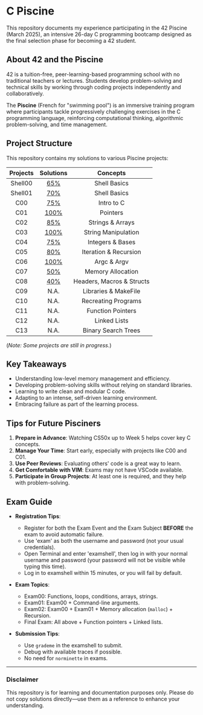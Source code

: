 # C Piscine

This repository documents my experience participating in the 42 Piscine (March 2025), an intensive 26-day C programming bootcamp designed as the final selection phase for becoming a 42 student.

## About 42 and the Piscine

42 is a tuition-free, peer-learning-based programming school with no traditional teachers or lectures. Students develop problem-solving and technical skills by working through coding projects independently and collaboratively.

The **Piscine** (French for "swimming pool") is an immersive training program where participants tackle progressively challenging exercises in the C programming language, reinforcing computational thinking, algorithmic problem-solving, and time management.

## Project Structure

This repository contains my solutions to various Piscine projects:

| Projects |             Solutions             |         Concepts          |
| :------: | :-------------------------------: | :-----------------------: |
| Shell00  | [65%](./Shell%20Projects/shell00/)|       Shell Basics        |
| Shell01  | [70%](./Shell%20Projects/shell01/)|       Shell Basics        |
|   C00    |     [75%](./C%20Projects/C00/)    |        Intro to C         |
|   C01    |     [100%](./C%20Projects/C01/)   |         Pointers          |
|   C02    |     [85%](./C%20Projects/C02/)    |     Strings & Arrays      |
|   C03    |     [100%](./C%20Projects/C03/)   |    String Manipulation    |
|   C04    |     [75%](./C%20Projects/C04/)    |     Integers & Bases      |
|   C05    |     [80%](./C%20Projects/C05/)    |   Iteration & Recursion   |
|   C06    |     [100%](./C%20Projects/C06/)   |        Argc & Argv        |
|   C07    |     [50%](./C%20Projects/C07/)    |     Memory Allocation     |
|   C08    |     [40%](./C%20Projects/C08/)    | Headers, Macros & Structs |
|   C09    |               N.A.                |   Libraries & MakeFile    |
|   C10    |               N.A.                |    Recreating Programs    |
|   C11    |               N.A.                |     Function Pointers     |
|   C12    |               N.A.                |       Linked Lists        |
|   C13    |               N.A.                |    Binary Search Trees    |

(*Note: Some projects are still in progress.*)

## Key Takeaways

- Understanding low-level memory management and efficiency.
- Developing problem-solving skills without relying on standard libraries.
- Learning to write clean and modular C code.
- Adapting to an intense, self-driven learning environment.
- Embracing failure as part of the learning process.

## Tips for Future Pisciners

1. **Prepare in Advance**: Watching CS50x up to Week 5 helps cover key C concepts.
2. **Manage Your Time**: Start early, especially with projects like C00 and C01.
3. **Use Peer Reviews**: Evaluating others' code is a great way to learn.
4. **Get Comfortable with VIM**: Exams may not have VSCode available.
5. **Participate in Group Projects**: At least one is required, and they help with problem-solving.

## Exam Guide

- **Registration Tips**:
  - Register for both the Exam Event and the Exam Subject **BEFORE** the exam to avoid automatic failure.
  - Use 'exam' as both the username and password (not your usual credentials).
  - Open Terminal and enter 'examshell', then log in with your normal username and password (your password will not be visible while typing this time).
  - Log in to examshell within 15 minutes, or you will fail by default.

- **Exam Topics**:
  - Exam00: Functions, loops, conditions, arrays, strings.
  - Exam01: Exam00 + Command-line arguments.
  - Exam02: Exam00 + Exam01 + Memory allocation (`malloc`) + Recursion.
  - Final Exam: All above + Function pointers + Linked lists.

- **Submission Tips**:
  - Use `grademe` in the examshell to submit.
  - Debug with available traces if possible.
  - No need for `norminette` in exams.

---

### Disclaimer
This repository is for learning and documentation purposes only. Please do not copy solutions directly—use them as a reference to enhance your understanding.
